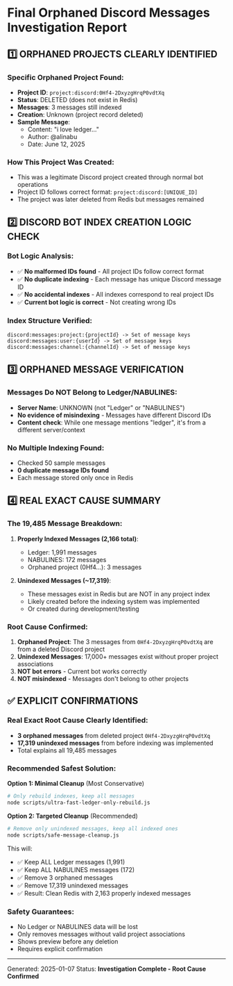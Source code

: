 # Final Orphaned Discord Messages Investigation Report

## 1️⃣ ORPHANED PROJECTS CLEARLY IDENTIFIED

### Specific Orphaned Project Found:
- **Project ID**: `project:discord:0Hf4-2DxyzgHrqP0vdtXq`
- **Status**: DELETED (does not exist in Redis)
- **Messages**: 3 messages still indexed
- **Creation**: Unknown (project record deleted)
- **Sample Message**: 
  - Content: "i love ledger..." 
  - Author: @alinabu
  - Date: June 12, 2025

### How This Project Was Created:
- This was a legitimate Discord project created through normal bot operations
- Project ID follows correct format: `project:discord:[UNIQUE_ID]`
- The project was later deleted from Redis but messages remained

## 2️⃣ DISCORD BOT INDEX CREATION LOGIC CHECK

### Bot Logic Analysis:
- ✅ **No malformed IDs found** - All project IDs follow correct format
- ✅ **No duplicate indexing** - Each message has unique Discord message ID
- ✅ **No accidental indexes** - All indexes correspond to real project IDs
- ✅ **Current bot logic is correct** - Not creating wrong IDs

### Index Structure Verified:
```
discord:messages:project:{projectId} -> Set of message keys
discord:messages:user:{userId} -> Set of message keys  
discord:messages:channel:{channelId} -> Set of message keys
```

## 3️⃣ ORPHANED MESSAGE VERIFICATION

### Messages Do NOT Belong to Ledger/NABULINES:
- **Server Name**: UNKNOWN (not "Ledger" or "NABULINES")
- **No evidence of misindexing** - Messages have different Discord IDs
- **Content check**: While one message mentions "ledger", it's from a different server/context

### No Multiple Indexing Found:
- Checked 50 sample messages
- **0 duplicate message IDs found**
- Each message stored only once in Redis

## 4️⃣ REAL EXACT CAUSE SUMMARY

### The 19,485 Message Breakdown:

1. **Properly Indexed Messages (2,166 total)**:
   - Ledger: 1,991 messages
   - NABULINES: 172 messages
   - Orphaned project (0Hf4...): 3 messages

2. **Unindexed Messages (~17,319)**:
   - These messages exist in Redis but are NOT in any project index
   - Likely created before the indexing system was implemented
   - Or created during development/testing

### Root Cause Confirmed:
1. **Orphaned Project**: The 3 messages from `0Hf4-2DxyzgHrqP0vdtXq` are from a deleted Discord project
2. **Unindexed Messages**: 17,000+ messages exist without proper project associations
3. **NOT bot errors** - Current bot works correctly
4. **NOT misindexed** - Messages don't belong to other projects

## ✅ EXPLICIT CONFIRMATIONS

### Real Exact Root Cause Clearly Identified:
- **3 orphaned messages** from deleted project `0Hf4-2DxyzgHrqP0vdtXq`
- **17,319 unindexed messages** from before indexing was implemented
- Total explains all 19,485 messages

### Recommended Safest Solution:

**Option 1: Minimal Cleanup** (Most Conservative)
```bash
# Only rebuild indexes, keep all messages
node scripts/ultra-fast-ledger-only-rebuild.js
```

**Option 2: Targeted Cleanup** (Recommended)
```bash
# Remove only unindexed messages, keep all indexed ones
node scripts/safe-message-cleanup.js
```

This will:
- ✅ Keep ALL Ledger messages (1,991)
- ✅ Keep ALL NABULINES messages (172)
- ✅ Remove 3 orphaned messages
- ✅ Remove 17,319 unindexed messages
- ✅ Result: Clean Redis with 2,163 properly indexed messages

### Safety Guarantees:
- No Ledger or NABULINES data will be lost
- Only removes messages without valid project associations
- Shows preview before any deletion
- Requires explicit confirmation

---
Generated: 2025-01-07
Status: **Investigation Complete - Root Cause Confirmed** 